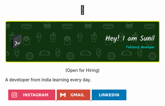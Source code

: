 <h1 align="center"> 👋 </h1>
<div align="center">
  <a href="https://sunilkumart2025.github.io/portfolio/"><img src="header-banner.png" alt="header"/><a/>
  
</div>
<p align="center"> (Open for Hiring)</p>

A developer from India learning every day.


<div align="left" style="padding: 10px;">
  <a href="https://www.instagram.com/_.sunil._25?igsh=dTh5ZHJ0ZWRoMWN5" target="_blank">
    <img src="https://github.com/sunilkumart2025/sunilkumart2025/blob/main/src/icons/instagram.svg" height="35" alt="Instagram" />
  </a>
  <a href="mailto:skysunil2025.db@gmail.com">
    <img src="https://github.com/sunilkumart2025/sunilkumart2025/blob/main/src/icons/gmail.svg" height="35" alt="Gmail" />
  </a>
  <a href="https://www.linkedin.com/in/sunilkumar2025/" target="_blank">
    <img src="https://github.com/sunilkumart2025/sunilkumart2025/blob/main/src/icons/linkedin.svg" height="35" alt="LinkedIn" />
  </a>
</div>
